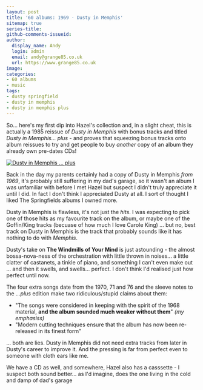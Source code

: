 ```yaml
---
layout: post
title: '60 albums: 1969 - Dusty in Memphis'
sitemap: true
series-title:
github-comments-issueid:
author:
  display_name: Andy
  login: admin
  email: andy@grange85.co.uk
  url: https://www.grange85.co.uk
image:
categories:
- 60 albums
- music
tags:
- dusty springfield
- dusty in memphis
- dusty in memphis plus
---
```

So... here's my first dip into Hazel's collection and, in a slight cheat, this is actually a 1985 reissue of _Dusty in Memphis_ with bonus tracks and titled _Dusty in Memphis... plus_ - and proves that squeezing bonus tracks onto album reissues to try and get people to buy _another_ copy of an album they already own pre-dates CDs!

<a data-flickr-embed="true" href="https://www.flickr.com/photos/grange85/53474249820/in/dateposted/" title="Dusty in Memphis … plus"><img src="https://live.staticflickr.com/65535/53474249820_1baa242b15_c.jpg" alt="Dusty in Memphis … plus"/></a>

Back in the day my parents certainly had a copy of Dusty in Memphis _from 1969_, it's probably still suffering in my dad's garage, so it wasn't an album I was unfamiliar with before I met Hazel but suspect I didn't truly appreciate it until I did. In fact I don't think I appreciated Dusty at all. I sort of thought I liked The Springfields albums I owned more.

Dusty in Memphis is flawless, it's not just the _hits_. I was expecting to pick one of those hits as my favourite track on the album, or maybe one of the Goffin/King tracks (becuase of how much I love Carole King) ... but no, best track on Dusty in Memphis is the track that probably sounds like it has nothing to do with _Memphis_.

Dusty's take on **The Windmills of Your Mind** is just astounding - the almost bossa-nova-ness of the orchestration with little thrown in noises... a little clatter of castanets, a tinkle of piano, and something I can't even make out ... and then it swells, and swells... perfect. I don't think I'd realised just how perfect until now.

The four extra songs date from the 1970, 71 and 76 and the sleeve notes to the _...plus_ edition make two ridiculous/stupid claims about them:

 - "The songs were considered in keeping with the spirit of the 1968 material, __and the album sounded much weaker without them__" _(my emphasiss)_  
 - "Modern cutting techniques ensure that the album has now been re-released in its finest form"

... both are lies. Dusty in Memphis did not need extra tracks from later in Dusty's career to improve it. And the pressing is far from perfect even to someone with cloth ears like me.

We have a CD as well, and somewhere, Hazel also has a casssette - I suspect both sound better... as I'd imagine, does the one living in the cold and damp of dad's garage
